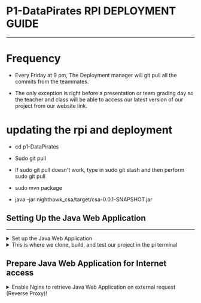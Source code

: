 # P1-DataPirates RPI DEPLOYMENT GUIDE

***

# Frequency
- Every Friday at 9 pm, The Deployment manager will git pull all the commits from the teammates.

- The only exception is right before a presentation or team grading day so the teacher and class will be able to access our latest version of our project from our website link.

# updating the rpi and deployment

- cd p1-DataPirates

- Sudo git pull

- If sudo git pull doesn't work, type in sudo git stash and then perform sudo git pull

- sudo mvn package

- java -jar nighthawk_csa/target/csa-0.0.1-SNAPSHOT.jar



## Setting Up the Java Web Application

***

<details>
<summary>Set up the Java Web Application</summary>
- make sure to type these commands in the pi terminal

    + Java is two pieces (JDK and JRE), both parts are needed in order to run and build
        + $ sudo apt update
        + $ sudo apt upgrade
    + Commands below will install java runtime environment
        + $ sudo apt install default-jre
        + $ java -version
    + These commands install the java development kit
        + $ sudo apt install default-jdk
        + $ javac -version
    + Commands bellow install maven
        + $ sudo apt update
        + $ sudo apt upgrade
        + $ sudo apt install maven
        + $ mvn -version
</details>

<details>
<summary>This is where we clone, build, and test our project in the pi terminal</summary>

    + Commands bellow install maven
        + $ sudo apt update
        + $ sudo apt upgrade
        + $ sudo apt install maven
        + $ mvn -version

    + Clone, build and test Java Web Application
        + $ cd
        + $ git https://github.com/ChiefGuap/p1-DataPirates.git
        + $ cd p1-DataPirates
        + $ sudo mvn package

- Test on localhost browser
+ $ sudo java -jar /home/pi/p1-DataPirates/target/p1-DataPirates-0.0.1-SNAPSHOT.jar
- localhost:8081
</details>

## Prepare Java Web Application for Internet access
<details>
<summary>Enable Nginx to retrieve Java Web Application on external request (Reverse Proxy)!</summary>

<code>
server { listen 80;
server_name csa.nighthawkcoders.cf; 
location / {proxy_pass http://localhost:8080;
}
}
</code>


## Port Forwarding/ Freedom Domain 

***
[more in-depth Port Forwarding/ Freenom Domain guide](https://docs.google.com/document/d/1V5rNx6chMuxRJuQa1g-LQkTK6S5RILFmSkFnxf5jhcc/edit?usp=sharing)

<details>
<summary>accessing and configuring your router</summary>

    + HOW to access router
        + Log into Router by searching up 192.168.1.1
        + enter username of router
        + enter password of router

    + How find port forwarding settings on router
        + Port forwarding page is found under:  Advanced>advanced setup> port forwarding/ port forwarding trigger
        +(May vary depending whether which Router you have)

    + HOW to configure your router
        + Set Service type/name to HTTP
        + External Port to 80
        + Internal port to 80
        + Internal IP address to raspberry pi address

           + (Hover over WiFi top right to get ip address or type command in terminal in pi for your Pi and set the home router to your pi)
</details>

<details>
<summary>Creating your freenom domain and configuring it</summary>

    + Make an Account on Freenom.com
        + (Picture)
    + Make sure to put .tk,  .ml, .ga, or .cf after your preferred Domain name for this to work
        + (picure)
    +  After choosing the domain, Purchase the domain for free for 12 months unless you want to pay for it
        + (Picture)
    + Configuring the Domain
        + Name= blank
        + Type = A
        + TTL = 300
        + Target = your public ip address
        + (Picture)

</details>



